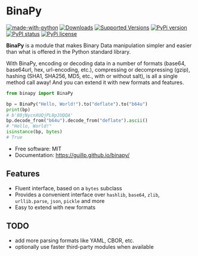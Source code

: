 # BinaPy

[![made-with-python](https://img.shields.io/badge/Made%20with-Python-1f425f.svg)](https://www.python.org/)
[![Downloads](https://pepy.tech/badge/binapy/month)](https://pepy.tech/project/binapy)
[![Supported Versions](https://img.shields.io/pypi/pyversions/binapy.svg)](https://pypi.org/project/binapy)
[![PyPi version](https://badgen.net/pypi/v/binapy)](https://badgen.net/pypi/v/binapy)
[![PyPI status](https://img.shields.io/pypi/status/binapy.svg)](https://pypi.python.org/pypi/binapy/)
[![PyPi license](https://badgen.net/pypi/license/binapy/)](https://pypi.com/project/binapy/)

**BinaPy** is a module that makes Binary Data manipulation simpler and easier than what is offered in the Python standard library.

With BinaPy, encoding or decoding data in a number of formats (base64, base64url, hex, url-encoding, etc.), compressing or decompressing (gzip), hashing (SHA1, SHA256, MD5, etc., with or without salt), is all a single method call away! And you can extend it with new formats and features.

```python
from binapy import BinaPy

bp = BinaPy("Hello, World!").to("deflate").to("b64u")
print(bp)
# b'80jNycnXUQjPL8pJUQQA'
bp.decode_from("b64u").decode_from("deflate").ascii()
# "Hello, World!"
isinstance(bp, bytes)
# True
```

- Free software: MIT
- Documentation: <https://guillp.github.io/binapy/>

## Features

- Fluent interface, based on a `bytes` subclass
- Provides a convenient interface over `hashlib`, `base64`, `zlib`, `urllib.parse`, `json`, `pickle` and more
- Easy to extend with new formats

## TODO

- add more parsing formats like YAML, CBOR, etc.
- optionally use faster third-party modules when available

